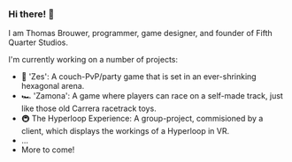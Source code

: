 ### Hi there! 👋

I am Thomas Brouwer, programmer, game designer, and founder of Fifth Quarter Studios.

I'm currently working on a number of projects:
- 🤺 'Zes': A couch-PvP/party game that is set in an ever-shrinking hexagonal arena.
- 🏎️ 'Zamona': A game where players can race on a self-made track, just like those old Carrera racetrack toys.
- 🚇 The Hyperloop Experience: A group-project, commisioned by a client, which displays the workings of a Hyperloop in VR.
- ...
- More to come!

<!--
**ikke123123/ikke123123** is a ✨ _special_ ✨ repository because its `README.md` (this file) appears on your GitHub profile.

Here are some ideas to get you started:

- 🔭 I’m currently working on ...
- 🌱 I’m currently learning ...
- 👯 I’m looking to collaborate on ...
- 🤔 I’m looking for help with ...
- 💬 Ask me about ...
- 📫 How to reach me: ...
- 😄 Pronouns: ...
- ⚡ Fun fact: ...
-->
